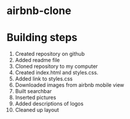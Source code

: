 # airbnb-clone

# Building steps

1. Created repository on github
2. Added readme file
3. Cloned repository to my computer
4. Created index.html and styles.css.
5. Added link to styles.css
6. Downloaded images from airbnb mobile view
7. Built searchbar
8. Inserted pictures
9. Added descriptions of logos
10. Cleaned up layout